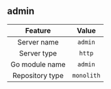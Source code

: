 ## admin

| Feature             | Value          |
| :----------------: | :-----------: |
| Server name      |  `admin`   |
| Server type        |  `http`   |
| Go module name |  `admin`  |
| Repository type   |  `monolith`  |


